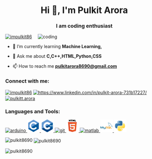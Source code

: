 <h1 align="center">Hi 👋, I'm Pulkit Arora</h1>
<h3 align="center">I am coding enthusiast</h3>
<img align="right" width=400 alt="coding" src="https://repository-images.githubusercontent.com/462900780/0a10af70-6cbf-46df-9071-0ff586a3b1d6">
<p align="left"> <a href="https://twitter.com/impulkit86" target="blank"><img src="https://img.shields.io/twitter/follow/impulkit86?logo=twitter&style=for-the-badge" alt="impulkit86" /></a> </p>
 

- 🌱 I’m currently learning **Machine Learning,**

- 💬 Ask me about **C,C++,HTML,Python,CSS**

- 📫 How to reach me **pulkitarora8690@gmail.com**

<h3 align="left">Connect with me:</h3>
<p align="left">
<a href="https://twitter.com/impulkit86" target="blank"><img align="center" src="https://raw.githubusercontent.com/rahuldkjain/github-profile-readme-generator/master/src/images/icons/Social/twitter.svg" alt="impulkit86" height="30" width="40" /></a>
<a href="https://linkedin.com/in/https://www.linkedin.com/in/pulkit-arora-731b17227/" target="blank"><img align="center" src="https://raw.githubusercontent.com/rahuldkjain/github-profile-readme-generator/master/src/images/icons/Social/linked-in-alt.svg" alt="https://www.linkedin.com/in/pulkit-arora-731b17227/" height="30" width="40" /></a>
<a href="https://instagram.com/pulkitt.arora" target="blank"><img align="center" src="https://raw.githubusercontent.com/rahuldkjain/github-profile-readme-generator/master/src/images/icons/Social/instagram.svg" alt="pulkitt.arora" height="30" width="40" /></a>
</p>

<h3 align="left">Languages and Tools:</h3>
<p align="left"> <a href="https://www.arduino.cc/" target="_blank" rel="noreferrer"> <img src="https://cdn.worldvectorlogo.com/logos/arduino-1.svg" alt="arduino" width="40" height="40"/> </a> <a href="https://www.cprogramming.com/" target="_blank" rel="noreferrer"> <img src="https://raw.githubusercontent.com/devicons/devicon/master/icons/c/c-original.svg" alt="c" width="40" height="40"/> </a> <a href="https://www.w3schools.com/cpp/" target="_blank" rel="noreferrer"> <img src="https://raw.githubusercontent.com/devicons/devicon/master/icons/cplusplus/cplusplus-original.svg" alt="cplusplus" width="40" height="40"/> </a> <a href="https://git-scm.com/" target="_blank" rel="noreferrer"> <img src="https://www.vectorlogo.zone/logos/git-scm/git-scm-icon.svg" alt="git" width="40" height="40"/> </a> <a href="https://www.w3.org/html/" target="_blank" rel="noreferrer"> <img src="https://raw.githubusercontent.com/devicons/devicon/master/icons/html5/html5-original-wordmark.svg" alt="html5" width="40" height="40"/> </a> <a href="https://www.mathworks.com/" target="_blank" rel="noreferrer"> <img src="https://upload.wikimedia.org/wikipedia/commons/2/21/Matlab_Logo.png" alt="matlab" width="40" height="40"/> </a> <a href="https://www.mysql.com/" target="_blank" rel="noreferrer"> <img src="https://raw.githubusercontent.com/devicons/devicon/master/icons/mysql/mysql-original-wordmark.svg" alt="mysql" width="40" height="40"/> </a> <a href="https://www.python.org" target="_blank" rel="noreferrer"> <img src="https://raw.githubusercontent.com/devicons/devicon/master/icons/python/python-original.svg" alt="python" width="40" height="40"/> </a> </p>

<p><img align="left" src="https://github-readme-stats.vercel.app/api/top-langs?username=pulkit8690&show_icons=true&locale=en&layout=compact" alt="pulkit8690" /></p>

<p>&nbsp;<img align="center" src="https://github-readme-stats.vercel.app/api?username=pulkit8690&show_icons=true&locale=en" alt="pulkit8690" /></p>

<p><img align="center" src="https://github-readme-streak-stats.herokuapp.com/?user=pulkit8690&" alt="pulkit8690" /></p>
